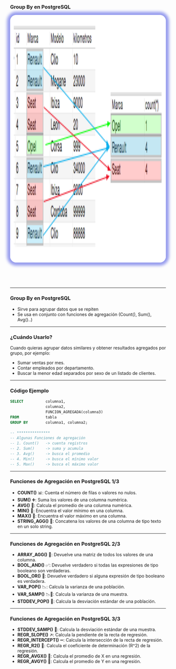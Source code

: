 ### Group By en PostgreSQL

<img src="6_group_by/group_by.png" alt="todos los joins" style="height: 800px; margin: 0 auto 4rem auto; background: white; box-shadow: 0 0 10px 10px rgb(150, 156, 238); border-radius: 20px;" class="demo-logo">

---

### Group By en PostgreSQL

- Sirve para agrupar datos que se repiten
- Se usa en conjunto con funciones de agregación (Count(), Sum(), Avg()..)

---

### ¿Cuándo Usarlo?

Cuando quieras agrupar datos similares y obtener resultados agregados por grupo, por ejemplo:

- Sumar ventas por mes.
- Contar empleados por departamento.
- Buscar la menor edad separados por sexo de un listado de clientes.

---

### Código Ejemplo

```sql
SELECT          columna1, 
                columna2, 
                FUNCION_AGREGADA(columna3)
FROM            tabla
GROUP BY        columna1, columna2;

-- ***************
-- Algunas Funciones de agregación
-- 1. Count()   -> cuenta registros
-- 2. Sum()     -> suma y acumula
-- 3. Avg()     -> busca el promedio
-- 4. Min()     -> busca el mínimo valor
-- 5. Max()     -> busca el máximo valor
```

---

### Funciones de Agregación en PostgreSQL 1/3

- **COUNT()** 📊: Cuenta el número de filas o valores no nulos.
- **SUM()** ➕: Suma los valores de una columna numérica.
- **AVG()** 🔢: Calcula el promedio de una columna numérica.
- **MIN()** 🔽: Encuentra el valor mínimo en una columna.
- **MAX()** 🔼: Encuentra el valor máximo en una columna.
- **STRING_AGG()** 📝: Concatena los valores de una columna de tipo texto en un solo string.

---

### Funciones de Agregación en PostgreSQL 2/3

- **ARRAY_AGG()** 🧳: Devuelve una matriz de todos los valores de una columna.
- **BOOL_AND()** ✅: Devuelve verdadero si todas las expresiones de tipo booleano son verdaderas.
- **BOOL_OR()** 🔘: Devuelve verdadero si alguna expresión de tipo booleano es verdadera.
- **VAR_POP()** 📉: Calcula la varianza de una población.
- **VAR_SAMP()** 📉🔬: Calcula la varianza de una muestra.
- **STDDEV_POP()** 📐: Calcula la desviación estándar de una población.

---

### Funciones de Agregación en PostgreSQL 3/3

- **STDDEV_SAMP()** 📏: Calcula la desviación estándar de una muestra.
- **REGR_SLOPE()** ↗️: Calcula la pendiente de la recta de regresión.
- **REGR_INTERCEPT()** ➖: Calcula la intersección de la recta de regresión.
- **REGR_R2()** 🔄: Calcula el coeficiente de determinación (R^2) de la regresión.
- **REGR_AVGX()** 🔀: Calcula el promedio de X en una regresión.
- **REGR_AVGY()** 🔀: Calcula el promedio de Y en una regresión.